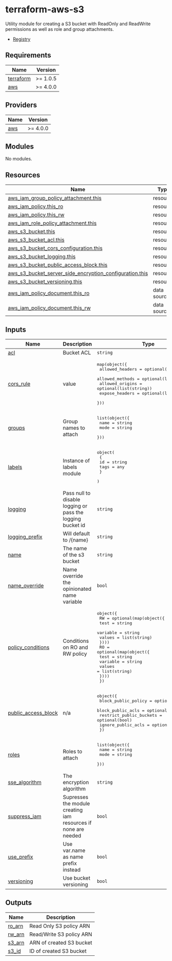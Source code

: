 # terraform-aws-s3

Utility module for creating a S3 bucket with ReadOnly and ReadWrite permissions as well as role and group attachments.

- [Registry](https://registry.terraform.io/modules/OmniTeqSource/s3/aws/latest)

<!-- BEGIN_TF_DOCS -->

## Requirements

| Name                                                                     | Version  |
| ------------------------------------------------------------------------ | -------- |
| <a name="requirement_terraform"></a> [terraform](#requirement_terraform) | >= 1.0.5 |
| <a name="requirement_aws"></a> [aws](#requirement_aws)                   | >= 4.0.0 |

## Providers

| Name                                             | Version  |
| ------------------------------------------------ | -------- |
| <a name="provider_aws"></a> [aws](#provider_aws) | >= 4.0.0 |

## Modules

No modules.

## Resources

| Name                                                                                                                                                                                  | Type        |
| ------------------------------------------------------------------------------------------------------------------------------------------------------------------------------------- | ----------- |
| [aws_iam_group_policy_attachment.this](https://registry.terraform.io/providers/hashicorp/aws/latest/docs/resources/iam_group_policy_attachment)                                       | resource    |
| [aws_iam_policy.this_ro](https://registry.terraform.io/providers/hashicorp/aws/latest/docs/resources/iam_policy)                                                                      | resource    |
| [aws_iam_policy.this_rw](https://registry.terraform.io/providers/hashicorp/aws/latest/docs/resources/iam_policy)                                                                      | resource    |
| [aws_iam_role_policy_attachment.this](https://registry.terraform.io/providers/hashicorp/aws/latest/docs/resources/iam_role_policy_attachment)                                         | resource    |
| [aws_s3_bucket.this](https://registry.terraform.io/providers/hashicorp/aws/latest/docs/resources/s3_bucket)                                                                           | resource    |
| [aws_s3_bucket_acl.this](https://registry.terraform.io/providers/hashicorp/aws/latest/docs/resources/s3_bucket_acl)                                                                   | resource    |
| [aws_s3_bucket_cors_configuration.this](https://registry.terraform.io/providers/hashicorp/aws/latest/docs/resources/s3_bucket_cors_configuration)                                     | resource    |
| [aws_s3_bucket_logging.this](https://registry.terraform.io/providers/hashicorp/aws/latest/docs/resources/s3_bucket_logging)                                                           | resource    |
| [aws_s3_bucket_public_access_block.this](https://registry.terraform.io/providers/hashicorp/aws/latest/docs/resources/s3_bucket_public_access_block)                                   | resource    |
| [aws_s3_bucket_server_side_encryption_configuration.this](https://registry.terraform.io/providers/hashicorp/aws/latest/docs/resources/s3_bucket_server_side_encryption_configuration) | resource    |
| [aws_s3_bucket_versioning.this](https://registry.terraform.io/providers/hashicorp/aws/latest/docs/resources/s3_bucket_versioning)                                                     | resource    |
| [aws_iam_policy_document.this_ro](https://registry.terraform.io/providers/hashicorp/aws/latest/docs/data-sources/iam_policy_document)                                                 | data source |
| [aws_iam_policy_document.this_rw](https://registry.terraform.io/providers/hashicorp/aws/latest/docs/data-sources/iam_policy_document)                                                 | data source |

## Inputs

| Name                                                                                       | Description                                                    | Type                                                                                                                                                                                                                                           | Default                                        | Required |
| ------------------------------------------------------------------------------------------ | -------------------------------------------------------------- | ---------------------------------------------------------------------------------------------------------------------------------------------------------------------------------------------------------------------------------------------- | ---------------------------------------------- | :------: |
| <a name="input_acl"></a> [acl](#input_acl)                                                 | Bucket ACL                                                     | `string`                                                                                                                                                                                                                                       | `"private"`                                    |    no    |
| <a name="input_cors_rule"></a> [cors_rule](#input_cors_rule)                               | value                                                          | <pre>map(object({<br> allowed_headers = optional(list(string))<br> allowed_methods = optional(list(string))<br> allowed_origins = optional(list(string))<br> expose_headers = optional(list(string))<br> }))</pre>                             | `{}`                                           |    no    |
| <a name="input_groups"></a> [groups](#input_groups)                                        | Group names to attach                                          | <pre>list(object({<br> name = string<br> mode = string<br> }))</pre>                                                                                                                                                                           | `[]`                                           |    no    |
| <a name="input_labels"></a> [labels](#input_labels)                                        | Instance of labels module                                      | <pre>object(<br> {<br> id = string<br> tags = any<br> }<br> )</pre>                                                                                                                                                                            | <pre>{<br> "id": "",<br> "tags": {}<br>}</pre> |    no    |
| <a name="input_logging"></a> [logging](#input_logging)                                     | Pass null to disable logging or pass the logging bucket id     | `string`                                                                                                                                                                                                                                       | `null`                                         |    no    |
| <a name="input_logging_prefix"></a> [logging_prefix](#input_logging_prefix)                | Will default to /{name}                                        | `string`                                                                                                                                                                                                                                       | `null`                                         |    no    |
| <a name="input_name"></a> [name](#input_name)                                              | The name of the s3 bucket                                      | `string`                                                                                                                                                                                                                                       | n/a                                            |   yes    |
| <a name="input_name_override"></a> [name_override](#input_name_override)                   | Name override the opinionated name variable                    | `bool`                                                                                                                                                                                                                                         | `false`                                        |    no    |
| <a name="input_policy_conditions"></a> [policy_conditions](#input_policy_conditions)       | Conditions on RO and RW policy                                 | <pre>object({<br> RW = optional(map(object({<br> test = string<br> variable = string<br> values = list(string)<br> })))<br> RO = optional(map(object({<br> test = string<br> variable = string<br> values = list(string)<br> })))<br> })</pre> | `{}`                                           |    no    |
| <a name="input_public_access_block"></a> [public_access_block](#input_public_access_block) | n/a                                                            | <pre>object({<br> block_public_policy = optional(bool)<br> block_public_acls = optional(bool)<br> restrict_public_buckets = optional(bool)<br> ignore_public_acls = optional(bool)<br> })</pre>                                                | `{}`                                           |    no    |
| <a name="input_roles"></a> [roles](#input_roles)                                           | Roles to attach                                                | <pre>list(object({<br> name = string<br> mode = string<br> }))</pre>                                                                                                                                                                           | `[]`                                           |    no    |
| <a name="input_sse_algorithm"></a> [sse_algorithm](#input_sse_algorithm)                   | The encryption algorithm                                       | `string`                                                                                                                                                                                                                                       | `"aws:kms"`                                    |    no    |
| <a name="input_suppress_iam"></a> [suppress_iam](#input_suppress_iam)                      | Supresses the module creating iam resources if none are needed | `bool`                                                                                                                                                                                                                                         | `false`                                        |    no    |
| <a name="input_use_prefix"></a> [use_prefix](#input_use_prefix)                            | Use var.name as name prefix instead                            | `bool`                                                                                                                                                                                                                                         | `true`                                         |    no    |
| <a name="input_versioning"></a> [versioning](#input_versioning)                            | Use bucket versioning                                          | `bool`                                                                                                                                                                                                                                         | `true`                                         |    no    |

## Outputs

| Name                                                  | Description              |
| ----------------------------------------------------- | ------------------------ |
| <a name="output_ro_arn"></a> [ro_arn](#output_ro_arn) | Read Only S3 policy ARN  |
| <a name="output_rw_arn"></a> [rw_arn](#output_rw_arn) | Read/Write S3 policy ARN |
| <a name="output_s3_arn"></a> [s3_arn](#output_s3_arn) | ARN of created S3 bucket |
| <a name="output_s3_id"></a> [s3_id](#output_s3_id)    | ID of created S3 bucket  |

<!-- END_TF_DOCS -->
